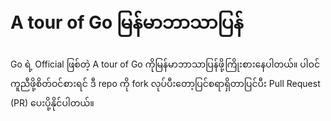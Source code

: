 # A tour of Go မြန်မာဘာသာပြန်

Go ရဲ့ Official ဖြစ်တဲ့ A tour of Go ကိုမြန်မာဘာသာပြန်ဖို့ကြိုးစားနေပါတယ်။ ပါဝင်ကူညီဖို့စိတ်ဝင်စားရင် ဒီ repo ကို fork လုပ်ပီးတော့ပြင်စရာရှိတာပြင်ပီး Pull Request (PR) ပေးပို့နိုင်ပါတယ်။ 